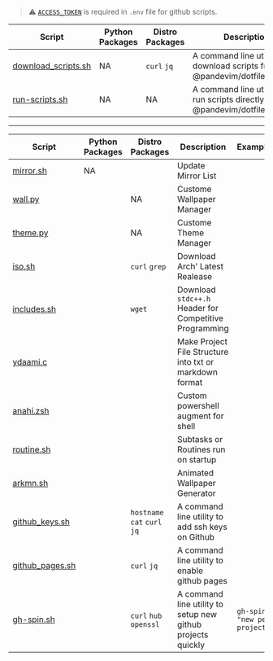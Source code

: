 > ⚠️ [`ACCESS_TOKEN`](https://github.com/settings/tokens) is required in `.env` file for github scripts.


| Script | Python Packages | Distro Packages | Description | Example
| - | - | - | - | -
| [download_scripts.sh](download_scripts.sh) | NA | `curl` `jq` | A command line utility to download scripts from @pandevim/dotfiles/.scripts |
| [run-scripts.sh](run-scripts.sh) | NA | NA | A command line utility to run scripts directly from @pandevim/dotfiles/.scripts |
---
| Script | Python Packages | Distro Packages | Description | Example
| - | - | - | - | -
| [mirror.sh](mirror.sh) | NA || Update Mirror List |
| [wall.py](wall.py) || NA | Custome Wallpaper Manager |
| [theme.py](theme.py) || NA | Custome Theme Manager |
| [iso.sh](iso.sh) || `curl` `grep`| Download Arch' Latest Realease |
| [includes.sh](includes.sh) || `wget` | Download `stdc++.h` Header for Competitive Programming |
| [ydaami.c](ydaami.c) ||| Make Project File Structure into txt or markdown format |
| [anahí.zsh](anahí.zsh) ||| Custom powershell augment for shell |
| [routine.sh](routine.sh) ||| Subtasks or Routines run on startup |
| [arkmn.sh](arkmn.sh) ||| Animated Wallpaper Generator |
| [github_keys.sh](github_keys.sh) || `hostname` `cat` `curl` `jq` | A command line utility to add ssh keys on Github |
| [github_pages.sh](github_pages.sh) || `curl` `jq` | A command line utility to enable github pages |
| [gh-spin.sh](gh-spin.sh) || `curl` `hub` `openssl` | A command line utility to setup new github projects quickly | `gh-spin "new pet project"`



